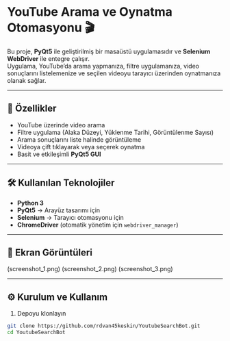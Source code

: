 # YouTube Arama ve Oynatma Otomasyonu 🎬

Bu proje, **PyQt5** ile geliştirilmiş bir masaüstü uygulamasıdır ve **Selenium WebDriver** ile entegre çalışır.  
Uygulama, YouTube’da arama yapmanıza, filtre uygulamanıza, video sonuçlarını listelemenize ve seçilen videoyu tarayıcı üzerinden oynatmanıza olanak sağlar.

---

## 🚀 Özellikler
- YouTube üzerinde video arama
- Filtre uygulama (Alaka Düzeyi, Yüklenme Tarihi, Görüntülenme Sayısı)
- Arama sonuçlarını liste halinde görüntüleme
- Videoya çift tıklayarak veya seçerek oynatma
- Basit ve etkileşimli **PyQt5 GUI**

---

## 🛠️ Kullanılan Teknolojiler
- **Python 3**
- **PyQt5** → Arayüz tasarımı için
- **Selenium** → Tarayıcı otomasyonu için
- **ChromeDriver** (otomatik yönetim için `webdriver_manager`)

---

## 📸 Ekran Görüntüleri
(screenshot_1.png)
(screenshot_2.png)
(screenshot_3.png)

---

## ⚙️ Kurulum ve Kullanım

1. Depoyu klonlayın
```bash
git clone https://github.com/rdvan45keskin/YoutubeSearchBot.git
cd YoutubeSearchBot

